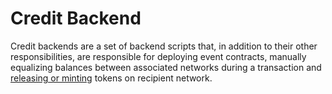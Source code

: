 # Credit Backend

Credit backends are a set of backend scripts that, in addition to their other responsibilities, are responsible for deploying event contracts, manually equalizing balances between associated networks during a transaction and [releasing or minting](./Operations.md#operational-differences-between-alien-tokens-and-native-tokens-in-everscale) tokens on recipient network.
